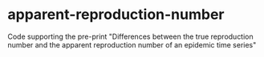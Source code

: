 # apparent-reproduction-number
Code supporting the pre-print "Differences between the true reproduction number and the apparent reproduction number of an epidemic time series"

